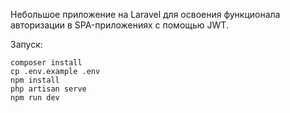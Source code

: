 Небольшое приложение на Laravel для освоения функционала авторизации в SPA-приложениях с помощью JWT.

Запуск:

```
composer install
cp .env.example .env
npm install
php artisan serve
npm run dev
```
